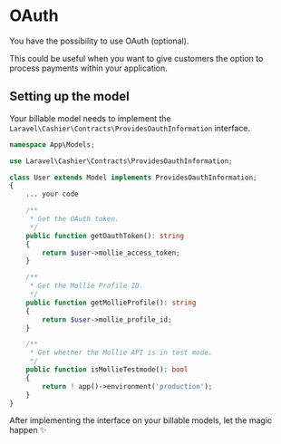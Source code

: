 # OAuth

You have the possibility to use OAuth (optional).

This could be useful when you want to give customers the option to process payments within your application.

## Setting up the model

Your billable model needs to implement the `Laravel\Cashier\Contracts\ProvidesOauthInformation` interface.

```php
namespace App\Models;

use Laravel\Cashier\Contracts\ProvidesOauthInformation;

class User extends Model implements ProvidesOauthInformation;
{
    ... your code

    /**
     * Get the OAuth token.
     */
    public function getOauthToken(): string
    {
        return $user->mollie_access_token;
    }

    /**
     * Get the Mollie Profile ID.
     */
    public function getMollieProfile(): string
    {
        return $user->mollie_profile_id;
    }

    /**
     * Get whether the Mollie API is in test mode.
     */
    public function isMollieTestmode(): bool
    {
        return ! app()->environment('production');
    }
}
```

After implementing the interface on your billable models, let the magic happen :sparkles:
